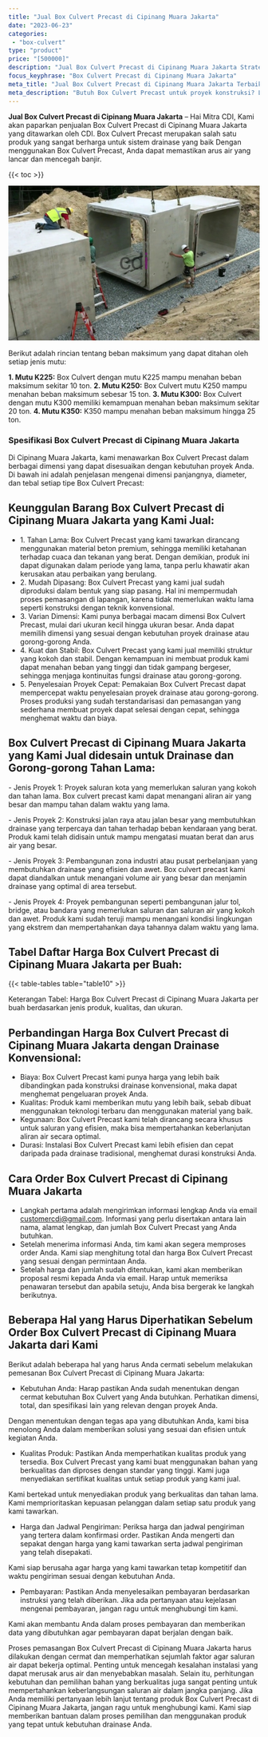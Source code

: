 ```yaml
---
title: "Jual Box Culvert Precast di Cipinang Muara Jakarta"
date: "2023-06-23"
categories:
 - "box-culvert"
type: "product"
price: "[500000]"
description: "Jual Box Culvert Precast di Cipinang Muara Jakarta Strategis. Box Culvert Precast unggulan untuk kebutuhan konstruksi dengan performa superior. Segera dapatkan informasi detail."
focus_keyphrase: "Box Culvert Precast di Cipinang Muara Jakarta"
meta_title: "Jual Box Culvert Precast di Cipinang Muara Jakarta Terbaik - CDI"
meta_description: "Butuh Box Culvert Precast untuk proyek konstruksi? Layanan profesional kami siap membantu dengan penawaran kompetitif. Klik untuk penawaran istimewa."
---
```


**Jual Box Culvert Precast di Cipinang Muara Jakarta** – Hai Mitra CDI, Kami akan paparkan penjualan Box Culvert Precast di Cipinang Muara Jakarta yang ditawarkan oleh CDI. Box Culvert Precast merupakan salah satu produk yang sangat berharga untuk sistem drainase yang baik Dengan menggunakan Box Culvert Precast, Anda dapat memastikan arus air yang lancar dan mencegah banjir.

{{< toc >}}

![Jual Box Culvert Precast di Cipinang Muara Jakarta](/images/box-culvert/box-culvert-18.jpg)

Berikut adalah rincian tentang beban maksimum yang dapat ditahan oleh setiap jenis mutu:

**1\. Mutu K225:** Box Culvert dengan mutu K225 mampu menahan beban maksimum sekitar 10 ton.
**2\. Mutu K250:** Box Culvert mutu K250 mampu menahan beban maksimum sebesar 15 ton.
**3\. Mutu K300:** Box Culvert dengan mutu K300 memiliki kemampuan menahan beban maksimum sekitar 20 ton.
**4\. Mutu K350:** K350 mampu menahan beban maksimum hingga 25 ton.

### Spesifikasi Box Culvert Precast di Cipinang Muara Jakarta

Di Cipinang Muara Jakarta, kami menawarkan Box Culvert Precast dalam berbagai dimensi yang dapat disesuaikan dengan kebutuhan proyek Anda. Di bawah ini adalah penjelasan mengenai dimensi panjangnya, diameter, dan tebal setiap tipe Box Culvert Precast: 

## Keunggulan Barang Box Culvert Precast di Cipinang Muara Jakarta yang Kami Jual:

*   1\. Tahan Lama: Box Culvert Precast yang kami tawarkan dirancang menggunakan material beton premium, sehingga memiliki ketahanan terhadap cuaca dan tekanan yang berat. Dengan demikian, produk ini dapat digunakan dalam periode yang lama, tanpa perlu khawatir akan kerusakan atau perbaikan yang berulang.
*   2\. Mudah Dipasang: Box Culvert Precast yang kami jual sudah diproduksi dalam bentuk yang siap pasang. Hal ini mempermudah proses pemasangan di lapangan, karena tidak memerlukan waktu lama seperti konstruksi dengan teknik konvensional.
*   3\. Varian Dimensi: Kami punya berbagai macam dimensi Box Culvert Precast, mulai dari ukuran kecil hingga ukuran besar. Anda dapat memilih dimensi yang sesuai dengan kebutuhan proyek drainase atau gorong-gorong Anda.
*   4\. Kuat dan Stabil: Box Culvert Precast yang kami jual memiliki struktur yang kokoh dan stabil. Dengan kemampuan ini membuat produk kami dapat menahan beban yang tinggi dan tidak gampang bergeser, sehingga menjaga kontinuitas fungsi drainase atau gorong-gorong.
*   5\. Penyelesaian Proyek Cepat: Pemakaian Box Culvert Precast dapat mempercepat waktu penyelesaian proyek drainase atau gorong-gorong. Proses produksi yang sudah terstandarisasi dan pemasangan yang sederhana membuat proyek dapat selesai dengan cepat, sehingga menghemat waktu dan biaya.

## Box Culvert Precast di Cipinang Muara Jakarta yang Kami Jual didesain untuk Drainase dan Gorong-gorong Tahan Lama:

\- Jenis Proyek 1: Proyek saluran kota yang memerlukan saluran yang kokoh dan tahan lama. Box culvert precast kami dapat menangani aliran air yang besar dan mampu tahan dalam waktu yang lama.

\- Jenis Proyek 2: Konstruksi jalan raya atau jalan besar yang membutuhkan drainase yang terpercaya dan tahan terhadap beban kendaraan yang berat. Produk kami telah didisain untuk mampu mengatasi muatan berat dan arus air yang besar.

\- Jenis Proyek 3: Pembangunan zona industri atau pusat perbelanjaan yang membutuhkan drainase yang efisien dan awet. Box culvert precast kami dapat diandalkan untuk menangani volume air yang besar dan menjamin drainase yang optimal di area tersebut.

\- Jenis Proyek 4: Proyek pembangunan seperti pembangunan jalur tol, bridge, atau bandara yang memerlukan saluran dan saluran air yang kokoh dan awet. Produk kami sudah teruji mampu menangani kondisi lingkungan yang ekstrem dan mempertahankan daya tahannya dalam waktu yang lama.

## Tabel Daftar Harga Box Culvert Precast di Cipinang Muara Jakarta per Buah:

{{< table-tables table="table10" >}}

Keterangan Tabel: Harga Box Culvert Precast di Cipinang Muara Jakarta per buah berdasarkan jenis produk, kualitas, dan ukuran.

## Perbandingan Harga Box Culvert Precast di Cipinang Muara Jakarta dengan Drainase Konvensional:

*   Biaya: Box Culvert Precast kami punya harga yang lebih baik dibandingkan pada konstruksi drainase konvensional, maka dapat menghemat pengeluaran proyek Anda.
*   Kualitas: Produk kami memberikan mutu yang lebih baik, sebab dibuat menggunakan teknologi terbaru dan menggunakan material yang baik.
*   Kegunaan: Box Culvert Precast kami telah dirancang secara khusus untuk saluran yang efisien, maka bisa mempertahankan keberlanjutan aliran air secara optimal.
*   Durasi: Instalasi Box Culvert Precast kami lebih efisien dan cepat daripada pada drainase tradisional, menghemat durasi konstruksi Anda.

## Cara Order Box Culvert Precast di Cipinang Muara Jakarta

*   Langkah pertama adalah mengirimkan informasi lengkap Anda via email customercdi@gmail.com. Informasi yang perlu disertakan antara lain nama, alamat lengkap, dan jumlah Box Culvert Precast yang Anda butuhkan.
*   Setelah menerima informasi Anda, tim kami akan segera memproses order Anda. Kami siap menghitung total dan harga Box Culvert Precast yang sesuai dengan permintaan Anda.
*   Setelah harga dan jumlah sudah ditentukan, kami akan memberikan proposal resmi kepada Anda via email. Harap untuk memeriksa penawaran tersebut dan apabila setuju, Anda bisa bergerak ke langkah berikutnya.

## Beberapa Hal yang Harus Diperhatikan Sebelum Order Box Culvert Precast di Cipinang Muara Jakarta dari Kami

Berikut adalah beberapa hal yang harus Anda cermati sebelum melakukan pemesanan Box Culvert Precast di Cipinang Muara Jakarta:

*   Kebutuhan Anda: Harap pastikan Anda sudah menentukan dengan cermat kebutuhan Box Culvert yang Anda butuhkan. Perhatikan dimensi, total, dan spesifikasi lain yang relevan dengan proyek Anda.

Dengan menentukan dengan tegas apa yang dibutuhkan Anda, kami bisa menolong Anda dalam memberikan solusi yang sesuai dan efisien untuk kegiatan Anda.
*   Kualitas Produk: Pastikan Anda memperhatikan kualitas produk yang tersedia. Box Culvert Precast yang kami buat menggunakan bahan yang berkualitas dan diproses dengan standar yang tinggi. Kami juga menyediakan sertifikat kualitas untuk setiap produk yang kami jual.

Kami bertekad untuk menyediakan produk yang berkualitas dan tahan lama. Kami memprioritaskan kepuasan pelanggan dalam setiap satu produk yang kami tawarkan.
*   Harga dan Jadwal Pengiriman: Periksa harga dan jadwal pengiriman yang tertera dalam konfirmasi order. Pastikan Anda mengerti dan sepakat dengan harga yang kami tawarkan serta jadwal pengiriman yang telah disepakati.

Kami siap berusaha agar harga yang kami tawarkan tetap kompetitif dan waktu pengiriman sesuai dengan kebutuhan Anda.
*   Pembayaran: Pastikan Anda menyelesaikan pembayaran berdasarkan instruksi yang telah diberikan. Jika ada pertanyaan atau kejelasan mengenai pembayaran, jangan ragu untuk menghubungi tim kami.

Kami akan membantu Anda dalam proses pembayaran dan memberikan data yang dibutuhkan agar pembayaran dapat berjalan dengan baik.

Proses pemasangan Box Culvert Precast di Cipinang Muara Jakarta harus dilakukan dengan cermat dan memperhatikan sejumlah faktor agar saluran air dapat bekerja optimal. Penting untuk mencegah kesalahan instalasi yang dapat merusak arus air dan menyebabkan masalah. Selain itu, perhitungan kebutuhan dan pemilihan bahan yang berkualitas juga sangat penting untuk mempertahankan keberlangsungan saluran air dalam jangka panjang. Jika Anda memiliki pertanyaan lebih lanjut tentang produk Box Culvert Precast di Cipinang Muara Jakarta, jangan ragu untuk menghubungi kami. Kami siap memberikan bantuan dalam proses pemilihan dan menggunakan produk yang tepat untuk kebutuhan drainase Anda.